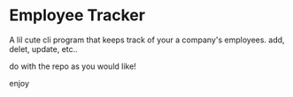 # Employee Tracker

A lil cute cli program that keeps track of your a company's employees.
add, delet, update, etc..

do with the repo as you would like!

enjoy
